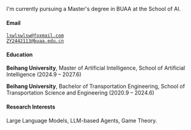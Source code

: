 I'm currently pursuing a Master's degree in BUAA at the School of AI.

#### Email  

<code>lswlswlsw@foxmail.com</code>  
<code>ZY2442113@buaa.edu.cn</code>

#### Education  

**Beihang University**, Master of Artificial Intelligence, School of Artificial Intelligence (2024.9 – 2027.6)  

**Beihang University**, Bachelor of Transportation Engineering, School of Transportation Science and Engineering (2020.9 – 2024.6)   

#### Research Interests  

Large Language Models, LLM-based Agents, Game Theory.